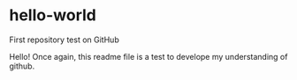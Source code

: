 # hello-world
First repository test on GitHub

Hello! Once again, this readme file is a test to develope my understanding of github.
